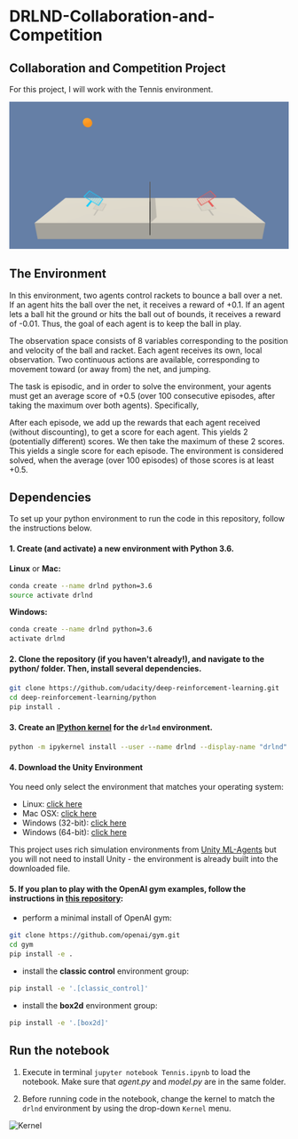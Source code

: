 # DRLND-Collaboration-and-Competition

## Collaboration and Competition Project
For this project, I will work with the Tennis environment.

![Trained Agents](./images/tennis.png)

## The Environment
In this environment, two agents control rackets to bounce a ball over a net. If an agent hits the ball over the net, it receives a reward of +0.1. If an agent lets a ball hit the ground or hits the ball out of bounds, it receives a reward of -0.01. Thus, the goal of each agent is to keep the ball in play.

The observation space consists of 8 variables corresponding to the position and velocity of the ball and racket. Each agent receives its own, local observation. Two continuous actions are available, corresponding to movement toward (or away from) the net, and jumping.

The task is episodic, and in order to solve the environment, your agents must get an average score of +0.5 (over 100 consecutive episodes, after taking the maximum over both agents). Specifically,

After each episode, we add up the rewards that each agent received (without discounting), to get a score for each agent. This yields 2 (potentially different) scores. We then take the maximum of these 2 scores.
This yields a single score for each episode.
The environment is considered solved, when the average (over 100 episodes) of those scores is at least +0.5.

## Dependencies
To set up your python environment to run the code in this repository, follow the instructions below.

#### 1. Create (and activate) a new environment with Python 3.6.

__Linux__ or __Mac:__
```bash
conda create --name drlnd python=3.6
source activate drlnd
```

__Windows:__
```bash
conda create --name drlnd python=3.6 
activate drlnd
```

#### 2. Clone the repository (if you haven't already!), and navigate to the python/ folder. Then, install several dependencies.

```bash
git clone https://github.com/udacity/deep-reinforcement-learning.git
cd deep-reinforcement-learning/python
pip install .
```

#### 3. Create an [IPython kernel](http://ipython.readthedocs.io/en/stable/install/kernel_install.html) for the `drlnd` environment.  
```bash
python -m ipykernel install --user --name drlnd --display-name "drlnd"
```

#### 4. Download the Unity Environment

You need only select the environment that matches your operating system:

- Linux: [click here](https://s3-us-west-1.amazonaws.com/udacity-drlnd/P3/Tennis/Tennis_Linux.zip)
- Mac OSX: [click here](https://s3-us-west-1.amazonaws.com/udacity-drlnd/P3/Tennis/Tennis.app.zip)
- Windows (32-bit): [click here](https://s3-us-west-1.amazonaws.com/udacity-drlnd/P3/Tennis/Tennis_Windows_x86.zip)
- Windows (64-bit): [click here](https://s3-us-west-1.amazonaws.com/udacity-drlnd/P3/Tennis/Tennis_Windows_x86_64.zip)

This project uses rich simulation environments from [Unity ML-Agents](https://github.com/Unity-Technologies/ml-agents) but you will not need to install Unity - the environment is already built into the downloaded file.

#### 5. If you plan to play with the OpenAI gym examples, follow the instructions in [this repository](https://github.com/openai/gym):

- perform a minimal install of OpenAI gym:
```bash
git clone https://github.com/openai/gym.git
cd gym
pip install -e .
```    

- install the **classic control** environment group:
```bash
pip install -e '.[classic_control]'
```

- install the **box2d** environment group:
```bash
pip install -e '.[box2d]'
```

## Run the notebook

1. Execute in terminal `jupyter notebook Tennis.ipynb` to load the notebook. Make sure that *agent.py* and *model.py* are in the same folder.

2. Before running code in the notebook, change the kernel to match the `drlnd` environment by using the drop-down `Kernel` menu. 

  ![Kernel](./images/jupyter.PNG)
